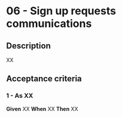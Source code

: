 # 06 - Sign up requests communications

## Description
XX

## Acceptance criteria

### 1 - As XX

**Given** XX
**When** XX
**Then** XX
